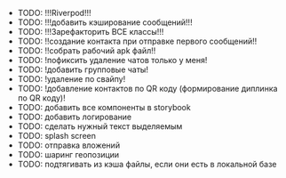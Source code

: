 - TODO: !!!Riverpod!!!
- TODO: !!!добавить кэширование сообщений!!!
- TODO: !!!Зарефакторить ВСЕ классы!!!
- TODO: !!создание контакта при отправке первого сообщений!!
- TODO: !!собрать рабочий apk файл!!
- TODO: !пофиксить удаление чатов только у меня!
- TODO: !добавить групповые чаты!
- TODO: !удаление по свайпу!
- TODO: !добавление контактов по QR коду (формирование диплинка по QR коду)!
- TODO: добавить все компоненты в storybook
- TODO: добавить логирование
- TODO: сделать нужный текст выделяемым
- TODO: splash screen
- TODO: отправка вложений
- TODO: шаринг геопозиции
- TODO: подтягивать из кэша файлы, если они есть в локальной базе
